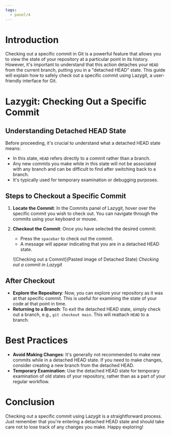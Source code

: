 ```yaml
---
tags:
  - panel/4
---
```


# Introduction
Checking out a specific commit in Git is a powerful feature that allows you to view the state of your repository at a particular point in its history. However, it's important to understand that this action detaches your `HEAD` from the current branch, putting you in a "detached HEAD" state. This guide will explain how to safely check out a specific commit using Lazygit, a user-friendly interface for Git.

# Lazygit: Checking Out a Specific Commit
## Understanding Detached HEAD State
Before proceeding, it's crucial to understand what a detached HEAD state means:
- In this state, `HEAD` refers directly to a commit rather than a branch.
- Any new commits you make while in this state will not be associated with any branch and can be difficult to find after switching back to a branch.
- It's typically used for temporary examination or debugging purposes.

## Steps to Checkout a Specific Commit
1. **Locate the Commit**: In the Commits panel of Lazygit, hover over the specific commit you wish to check out. You can navigate through the commits using your keyboard or mouse.

2. **Checkout the Commit**: Once you have selected the desired commit:
    - Press the `spacebar` to check out the commit.
    - A message will appear indicating that you are in a detached HEAD state.

    ![Checking out a Commit](Pasted image of Detached State) *Checking out a commit in Lazygit*

## After Checkout
- **Explore the Repository**: Now, you can explore your repository as it was at that specific commit. This is useful for examining the state of your code at that point in time.
- **Returning to a Branch**: To exit the detached HEAD state, simply check out a branch, e.g., `git checkout main`. This will reattach `HEAD` to a branch.

# Best Practices
- **Avoid Making Changes**: It's generally not recommended to make new commits while in a detached HEAD state. If you need to make changes, consider creating a new branch from the detached HEAD.
- **Temporary Examination**: Use the detached HEAD state for temporary examination of old states of your repository, rather than as a part of your regular workflow.

# Conclusion
Checking out a specific commit using Lazygit is a straightforward process. Just remember that you're entering a detached HEAD state and should take care not to lose track of any changes you make. Happy exploring!
